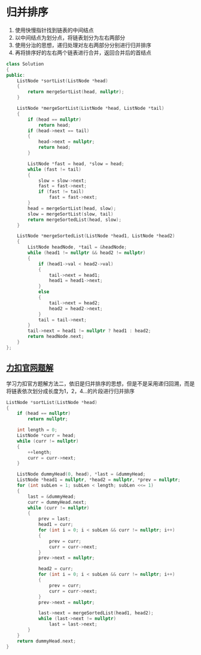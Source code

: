 # 归并排序
1. 使用快慢指针找到链表的中间结点
2. 以中间结点为划分点，将链表划分为左右两部分
3. 使用分治的思想，递归处理对左右两部分分别进行归并排序
4. 再将排序好的左右两个链表进行合并，返回合并后的首结点

```C++ [空间复杂度O(logn)]
class Solution
{
public:
	ListNode *sortList(ListNode *head)
	{
		return mergeSortList(head, nullptr);
	}

	ListNode *mergeSortList(ListNode *head, ListNode *tail)
	{
		if (head == nullptr)
			return head;
		if (head->next == tail)
		{
			head->next = nullptr;
			return head;
		}

		ListNode *fast = head, *slow = head;
		while (fast != tail)
		{
			slow = slow->next;
			fast = fast->next;
			if (fast != tail)
				fast = fast->next;
		}
		head = mergeSortList(head, slow);
		slow = mergeSortList(slow, tail)
		return mergeSortedList(head, slow);
	}

	ListNode *mergeSortedList(ListNode *head1, ListNode *head2)
	{
		ListNode headNode, *tail = &headNode;
		while (head1 != nullptr && head2 != nullptr)
		{
			if (head1->val < head2->val)
			{
				tail->next = head1;
				head1 = head1->next;
			}
			else
			{
				tail->next = head2;
				head2 = head2->next;
			}
			tail = tail->next;
		}
		tail->next = head1 != nullptr ? head1 : head2;
		return headNode.next;
	}
};
```

## [力扣官网题解](https://leetcode.cn/problems/sort-list/solutions/492301/pai-xu-lian-biao-by-leetcode-solution/?envType=study-plan-v2&envId=top-interview-150)
学习力扣官方题解方法二，依旧是归并排序的思想，但是不是采用递归回溯，而是将链表依次划分成长度为1，2，4...的片段进行归并排序
```C++
ListNode *sortList(ListNode *head)
{
	if (head == nullptr)
		return nullptr;

	int length = 0;
	ListNode *curr = head;
	while (curr != nullptr)
	{
		++length;
		curr = curr->next;
	}

	ListNode dummyHead(0, head), *last = &dummyHead;
	ListNode *head1 = nullptr, *head2 = nullptr, *prev = nullptr;
	for (int subLen = 1; subLen < length; subLen <<= 1)
	{
		last = &dummyHead;
		curr = dummyHead.next;
		while (curr != nullptr)
		{
			prev = last;
			head1 = curr;
			for (int i = 0; i < subLen && curr != nullptr; i++)
			{
				prev = curr;
				curr = curr->next;
			}
			prev->next = nullptr;

			head2 = curr;
			for (int i = 0; i < subLen && curr != nullptr; i++)
			{
				prev = curr;
				curr = curr->next;
			}
			prev->next = nullptr;

			last->next = mergeSortedList(head1, head2);
			while (last->next != nullptr)
				last = last->next;
		}
	}
	return dummyHead.next;
}
```
